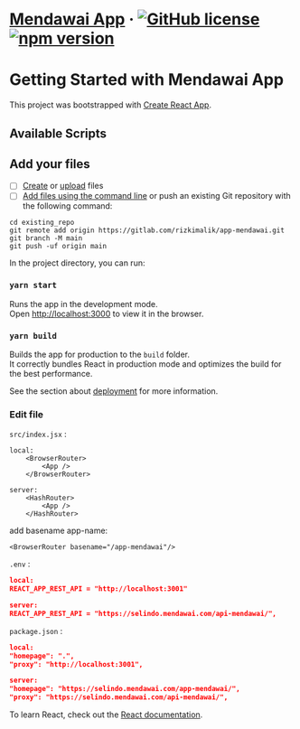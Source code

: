# [Mendawai App](https://reactjs.org/) &middot; [![GitHub license](https://img.shields.io/badge/license-MIT-blue.svg)](https://github.com/facebook/react/blob/main/LICENSE) [![npm version](https://img.shields.io/npm/v/react.svg?style=flat)](https://www.npmjs.com/package/react)

# Getting Started with Mendawai App

This project was bootstrapped with [Create React App](https://github.com/facebook/create-react-app).

## Available Scripts
## Add your files

- [ ] [Create](https://gitlab.com/-/experiment/new_project_readme_content:b07abec9933d730b136679c873a8b1fb?https://docs.gitlab.com/ee/user/project/repository/web_editor.html#create-a-file) or [upload](https://gitlab.com/-/experiment/new_project_readme_content:b07abec9933d730b136679c873a8b1fb?https://docs.gitlab.com/ee/user/project/repository/web_editor.html#upload-a-file) files
- [ ] [Add files using the command line](https://gitlab.com/-/experiment/new_project_readme_content:b07abec9933d730b136679c873a8b1fb?https://docs.gitlab.com/ee/gitlab-basics/add-file.html#add-a-file-using-the-command-line) or push an existing Git repository with the following command:

```
cd existing_repo
git remote add origin https://gitlab.com/rizkimalik/app-mendawai.git
git branch -M main
git push -uf origin main
```


In the project directory, you can run:

### `yarn start`

Runs the app in the development mode.\
Open [http://localhost:3000](http://localhost:3000) to view it in the browser.


### `yarn build`

Builds the app for production to the `build` folder.\
It correctly bundles React in production mode and optimizes the build for the best performance.

See the section about [deployment](https://facebook.github.io/create-react-app/docs/deployment) for more information.

### Edit file 
`src/index.jsx` :
```
local:
    <BrowserRouter> 
        <App />
    </BrowserRouter>

server:
    <HashRouter> 
        <App />
    </HashRouter>
```
add basename app-name: 
```
<BrowserRouter basename="/app-mendawai"/>
```

`.env` :
```json
local:
REACT_APP_REST_API = "http://localhost:3001"

server:
REACT_APP_REST_API = "https://selindo.mendawai.com/api-mendawai/",
```


`package.json` :
```json
local:
"homepage": ".",
"proxy": "http://localhost:3001",

server:
"homepage": "https://selindo.mendawai.com/app-mendawai/",
"proxy": "https://selindo.mendawai.com/api-mendawai/",
```


To learn React, check out the [React documentation](https://reactjs.org/).
